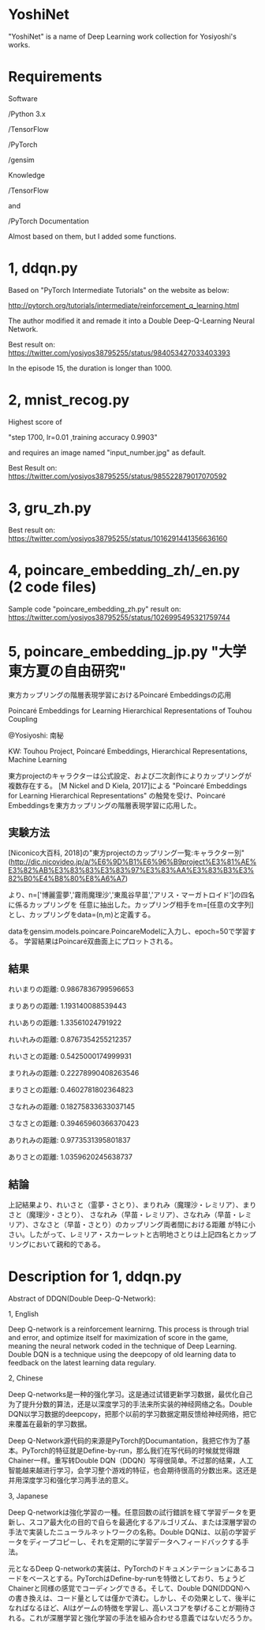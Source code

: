 # YoshiNet
"YoshiNet" is a name of Deep Learning work collection for Yosiyoshi's works.

# Requirements
Software

/Python 3.x

/TensorFlow

/PyTorch

/gensim

Knowledge

/TensorFlow

and

/PyTorch Documentation

Almost based on them, but I added some functions.

# 1, ddqn.py
Based on "PyTorch Intermediate Tutorials" on the website as below:


http://pytorch.org/tutorials/intermediate/reinforcement_q_learning.html


The author modified it and remade it into a Double Deep-Q-Learning Neural Network.

Best result on: 
https://twitter.com/yosiyos38795255/status/984053427033403393


In the episode 15, the duration is longer than 1000.

# 2, mnist_recog.py
Highest score of

"step 1700, lr=0.01 ,training accuracy 0.9903"

and requires an image named "input_number.jpg" as default.

Best Result on:
https://twitter.com/yosiyos38795255/status/985522879017070592

# 3, gru_zh.py

Best result on:
https://twitter.com/yosiyos38795255/status/1016291441356636160

# 4, poincare_embedding_zh/_en.py (2 code files)

Sample code "poincare_embedding_zh.py" result on:
https://twitter.com/yosiyos38795255/status/1026995495321759744

# 5, poincare_embedding_jp.py "大学東方夏の自由研究"

東方カップリングの階層表現学習におけるPoincaré Embeddingsの応用

Poincaré Embeddings for Learning Hierarchical Representations of Touhou Coupling 

@Yosiyoshi: 南秘

KW: Touhou Project, Poincaré Embeddings, Hierarchical Representations, Machine Learning

東方projectのキャラクターは公式設定、および二次創作によりカップリングが複数存在する。
[M Nickel and D Kiela, 2017]による
"Poincaré Embeddings for Learning Hierarchical Representations"
の触発を受け、Poincaré Embeddingsを東方カップリングの階層表現学習に応用した。

## 実験方法

[Niconico大百科, 2018]の"東方projectのカップリング一覧:キャラクター別"
(http://dic.nicovideo.jp/a/%E6%9D%B1%E6%96%B9project%E3%81%AE%E3%82%AB%E3%83%83%E3%83%97%E3%83%AA%E3%83%B3%E3%82%B0%E4%B8%80%E8%A6%A7)

より、n=['博麗霊夢','霧雨魔理沙','東風谷早苗','アリス・マーガトロイド']の四名に係るカップリングを
任意に抽出した。カップリング相手をm=[任意の文字列]とし、カップリングをdata=(n,m)と定義する。

dataをgensim.models.poincare.PoincareModelに入力し、epoch=50で学習する。
学習結果はPoincaré双曲面上にプロットされる。

## 結果

れいまりの距離: 0.9867836799596653

まりありの距離: 1.193140088539443

れいありの距離: 1.33561024791922

れいれみの距離: 0.8767354255212357

れいさとの距離: 0.5425000174999931

まりれみの距離: 0.22278990408263546

まりさとの距離: 0.4602781802364823

さなれみの距離: 0.18275833633037145

さなさとの距離: 0.39465960366370423

ありれみの距離: 0.9773531395801837

ありさとの距離: 1.0359620245638737

## 結論

上記結果より、れいさと（霊夢・さとり）、まりれみ（魔理沙・レミリア）、まりさと（魔理沙・さとり）、
さなれみ（早苗・レミリア）、さなれみ（早苗・レミリア）、さなさと（早苗・さとり）のカップリング両者間における距離
が特に小さい。したがって、レミリア・スカーレットと古明地さとりは上記四名とカップリングにおいて親和的である。

# Description for 1, ddqn.py
Abstract of DDQN(Double Deep-Q-Network):


1, English


Deep Q-network is a reinforcement learnirng. This process is through trial and error, and optimize itself for maximization of score in the game, meaning the neural network coded in the technique of Deep Learning. Double DQN is a technique using the deepcopy of old learning data to feedback on the latest learning data regulary.


2, Chinese


Deep Q-networks是一种的强化学习。这是通过试错更新学习数据，最优化自己为了提升分数的算法，还是以深度学习的手法来所实装的神经网络之名。Double DQN以学习数据的deepcopy，把那个以前的学习数据定期反馈给神经网络，把它来覆盖在最新的学习数据。


Deep Q-Network源代码的来源是PyTorch的Documantation，我把它作为了基本。PyTorch的特征就是Define-by-run，那么我们在写代码的时候就觉得跟Chainer一样。重写转Double DQN（DDQN）写得很简单。不过那的结果，人工智能越来越进行学习，会学习整个游戏的特征，也会期待很高的分数出来。这还是并用深度学习和强化学习两手法的意义。


3, Japanese


Deep Q-networkは強化学習の一種。任意回数の試行錯誤を経て学習データを更新し、スコア最大化の目的で自らを最適化するアルゴリズム、または深層学習の手法で実装したニューラルネットワークの名称。Double DQNは、以前の学習データをディープコピーし、それを定期的に学習データへフィードバックする手法。


元となるDeep Q-networkの実装は、PyTorchのドキュメンテーションにあるコードをベースとする。PyTorchはDefine-by-runを特徴としており、ちょうどChainerと同様の感覚でコーディングできる。そして、Double DQN(DDQN)への書き換えは、コード量としては僅かで済む。しかし、その効果として、後半になればなるほど、AIはゲームの特徴を学習し、高いスコアを挙げることが期待される。これが深層学習と強化学習の手法を組み合わせる意義ではないだろうか。

